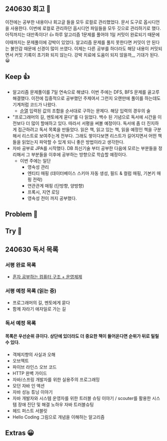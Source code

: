 ## 240630 회고 💬
이전에는 공부한 내용이나 회고글 들을 모두 로컬로 관리했었다. 문서 도구로 옵시디언을 사용한다. 이번에 로컬로 관리하던 옵시디언 파일들을 모두 깃으로 관리하기로 했다. 아직까지는 대만족이다! 👍 하루 알고리즘 1문제를 풀어야 1일 커밋이 완료되기 때문에 이때까지는 문제풀이에 강박이 있었다. 알고리즘 문제를 풀지 못한다면 커밋이 안 된다는 불안감 때문에 신경이 많이 쓰였다. 이제는 다른 공부를 하더라도 해당 내용이 커밋되면서 커밋 기록이 초기화 되지 않는다. 강박 치료에 도움이 되지 않을까,,, 기대가 된다. 😀
## Keep 👍
- 알고리즘 문제풀이를 7일 연속으로 해냈다. 이번 주에는 DFS, BFS 문제를 골고루 해결했다. 이전에 집중적으로 공부했던 주제여서 그런지 오랜만에 풀이를 하는데도 기계처럼 코드가 나왔다.
	- [순열](https://www.acmicpc.net/problem/9742) 입력된 값의 조합을 순서대로 구하는 문제다. 해당 입력의 경우의 술
- "프로그래머의 길, 멘토에게 묻다"를 다 읽었다. 백수 된 기념으로 독서에 시간을 이전보다 더 많이 할애하고 있다. 따라서 서평을 써볼 예정이다. 독서에 좀 더 진지하게 접근하려고 독서 목록을 만들었다. 읽은 책, 읽고 있는 책, 읽을 예정인 책을 구분해서 리스트로 보여주는게 전부다. 그래도 쌓이다보면 리스트가 길어지면서 어떤 책들을 읽었는지 파악할 수 있게 되니 좋은 방법이라고 생각한다.
- 자바 공부로 JPA를 시작했다. DB 최신기술 부터 공부한 다음에 모르는 부분들을 정리해서 그 부분들을 이후에 공부하는 방향으로 학습할 예정이다. 
	- 이번 주에는 일단 
		- 영속성 관리
		- 엔티티 매핑 (데이터베이스 스키마 자동 생성, 필드 & 컬럼 매핑, 기본키 매핑 전략)
		- 연관관계 매핑 (단방향, 양방향)
		- 프록시, 지연 로딩
		- 영속성 전이
	까지 공부했다.
		

## Problem 🤢

## Try 🧚

## 240630 독서 목록

### 서평 완료 목록
- [혼자 공부하는 컴퓨터 구조 + 운영체제](https://github.com/kimregular/DAILY_STUDY/blob/main/독서/1.%20서평/01.%20혼자%20공부하는%20컴퓨터%20구조%20%2B%20운영체제%20를%20읽고%20📝.md)

###  서평 예정 목록 (읽는 중)
- 프로그래머의 길, 멘토에게 묻다
- 함께 자라기 애자일로 가는 길

### 독서 예정 목록
#### 목록은 우선순위 큐이다. 상단에 있더라도 더 중요한 책이 들어온다면 순위가 뒤로 밀릴 수 있다.
- 객체지향의 사실과 오해
- 오브젝트
- 파이브 라인스 오브 코드
- HTTP 완벽 가이드
- 자바/스프링 개발자를 위한 실용주의 프로그래밍
- 모던 자바 인 액션
- 자바 성능 튜닝 이야기 
- 자바 개발자와 시스템 운영자를 위한 트러블 슈팅 이야기 / scouter를 활용한 시스템 장애 진단 및 해결 노하우 자바 트러블슈팅
- 헤드 퍼스트 서블릿
- Hello Coding 그림으로 개념을 이해하는 알고리즘


## Extras 😀

